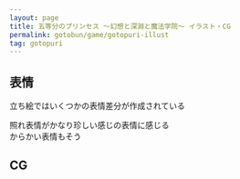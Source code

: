 ```yaml
---
layout: page
title: 五等分のプリンセス ～幻想と深淵と魔法学院～ イラスト・CG
permalink: gotobun/game/gotopuri-illust
tag: gotopuri
---
```


## 表情

立ち絵ではいくつかの表情差分が作成されている

照れ表情がかなり珍しい感じの表情に感じる  
からかい表情もそう

## CG
